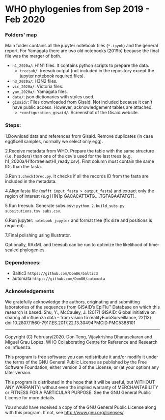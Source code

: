 #  WHO phylogenies from Sep 2019 - Feb 2020

### Folders' map

Main folder contains all the jupyter notebook files (`*.ipynb`) and the general report. For Yamagata there are two old notebooks (2019b) because the final file was the merger of both.

- `h1_2020a/`: H1N1 files. It contains python scripts to prepare the data.
  - `treesub/`. treesub output (not included in the repository except the jupyter notebook required files).
- `h3_2020a/`: H3N2 files. 
- `vic_2020a/`: Victoria files.
- `yam_2020a/`: Yamagata files.
- `data/`: json dictionaries with styles used.
- `gisaid/`: Files downloaded from Gisaid. Not included because it can't have public access. However, acknowledgement tables are attached.
  - `*configuration_gisaid/`. Screenshot of the Gisaid website.
  
 ### Steps:
 
  1.Download data and references from Gisaid. Remove duplicates (in case egg&cell samples, normally we select only egg).
  
  2.Receive metadata from WHO. Prepare the table with the same structure (i.e. headers) than one of the csv's used for the last trees (e.g. h1_2020a/H1fortreelastHI_ready.csv). First column must contain the same IDs than the fasta.
  
  3.Run `1.checkIDrec.py`. It checks if all the records ID from the fasta are included in the metadata.
  
  4.Align fasta file (`mafft input_fasta > output_fasta`) and extract only the region of interest (e.g H1N1p GACACATTATG....TGTAGAATATGT).
  
  5.Run treesub. Generate subs.csv: `python 2.build_subs.py subsitutions.tsv subs.csv`.
  
  6.Run jupyter: `notebook jupyter` and format tree (fix size and positions is required).
  
  7.Final polishing using Illustrator.
  
  Optionally, RAxML and treesub can be run to optimize the likelihood of time-scaled phylogenies.
  
 ###  Dependences:
  
   - Baltic3 `https://github.com/Don86/baltic3`
   - automata `https://github.com/Don86/automata`
 
 ### Acknowledgements
  
  We gratefully acknowledge the authors, originating and submitting laboratories of the sequences from GISAID’s EpiFlu™ Database on which this research is based. 
  Shu, Y., McCauley, J. (2017) GISAID: Global initiative on sharing all influenza data – from vision to realityEuroSurveillance, 22(13) doi:10.2807/1560-7917.ES.2017.22.13.30494PMCID:PMC5388101
  
  -------------------------------------------------------------------------------------------------
  
Copyright (C) February/2020. Don Teng, Vijaykrishna Dhanasekaran and Miguel Grau Lopez. WHO Collaborating Centre for Reference and Research on Influenza.

This program is free software: you can redistribute it and/or modify it under the terms of the GNU General Public License as published by the Free Software Foundation, either version 3 of the License, or (at your option) any later version.

This program is distributed in the hope that it will be useful, but WITHOUT ANY WARRANTY; without even the implied warranty of MERCHANTABILITY or FITNESS FOR A PARTICULAR PURPOSE. See the GNU General Public License for more details.

You should have received a copy of the GNU General Public License along with this program. If not, see http://www.gnu.org/licenses/.
